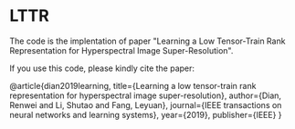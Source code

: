 # LTTR
The code is the implentation of paper "Learning a Low Tensor-Train Rank Representation for Hyperspectral Image Super-Resolution". 

If you use this code, please kindly cite the paper:

@article{dian2019learning,
  title={Learning a low tensor-train rank representation for hyperspectral image super-resolution},
  author={Dian, Renwei and Li, Shutao and Fang, Leyuan},
  journal={IEEE transactions on neural networks and learning systems},
  year={2019},
  publisher={IEEE}
}
